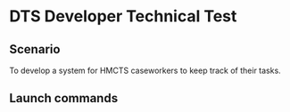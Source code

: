 # DTS Developer Technical Test

## Scenario

To develop a system for HMCTS caseworkers to keep track of their tasks.

## Launch commands
